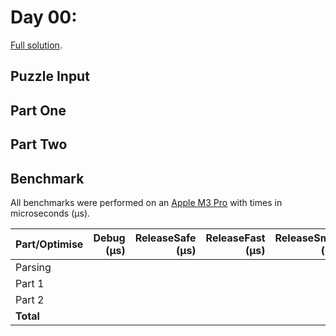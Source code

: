 # Day 00:

[Full solution](../src/days/day00.zig).

## Puzzle Input

## Part One

## Part Two

## Benchmark

All benchmarks were performed on an [Apple M3 Pro](https://en.wikipedia.org/wiki/Apple_M3) with times in microseconds (µs).

| Part/Optimise | Debug (µs) | ReleaseSafe (µs) | ReleaseFast (µs) | ReleaseSmall (µs) |
|-------------- | ---------: | ---------------: | ---------------: | ----------------: |
| Parsing       |            |                  |                  |                   |
| Part 1        |            |                  |                  |                   |
| Part 2        |            |                  |                  |                   |
| **Total**     |            |                  |                  |                   |

